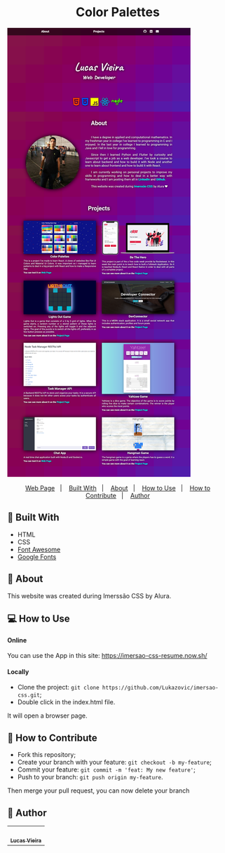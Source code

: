 <h1 align="center">Color Palettes</h1>

![Preview Image](https://github.com/Lukazovic/imersao-css/blob/master/img/preview.png)

<p align="center">
  <a href="https://imersao-css-resume.now.sh/">Web Page</a>&nbsp;&nbsp;&nbsp;|&nbsp;&nbsp;&nbsp;
  <a href="#wrench-built-with">Built With</a>&nbsp;&nbsp;&nbsp;|&nbsp;&nbsp;&nbsp;
  <a href="#page_facing_up-about">About</a>&nbsp;&nbsp;&nbsp;|&nbsp;&nbsp;&nbsp;
  <a href="#-how-to-use">How to Use</a>&nbsp;&nbsp;&nbsp;|&nbsp;&nbsp;&nbsp;
  <a href="#-how-to-contribute">How to Contribute</a>&nbsp;&nbsp;&nbsp;|&nbsp;&nbsp;&nbsp;
  <a href="#pencil-author">Author</a>
</p>

## :wrench: Built With

- HTML
- CSS
- [Font Awesome](https://fontawesome.com/)
- [Google Fonts](https://fonts.google.com/)

## :page_facing_up: About

This website was created during Imerssão CSS by Alura.

## 💻 How to Use

#### Online

You can use the App in this site: https://imersao-css-resume.now.sh/

#### Locally

- Clone the project: `git clone https://github.com/Lukazovic/imersao-css.git`;
- Double click in the index.html file.

It will open a browser page.

## 🤔 How to Contribute

- Fork this repository;
- Create your branch with your feature: `git checkout -b my-feature`;
- Commit your feature: `git commit -m 'feat: My new feature'`;
- Push to your branch: `git push origin my-feature`.

Then merge your pull request, you can now delete your branch

## :pencil: Author

<table>
  <tr>
    <td align="center"><a href="https://github.com/Lukazovic"><img src="https://avatars0.githubusercontent.com/u/54550926?s=460&u=cdeeac652ce0597a986fbdcff6e249ad27a1f1da&v=4" width="100px;" alt=""/><br /><sub><b>Lucas Vieira</b></sub></a><br /></td>
  <tr>
</table>
